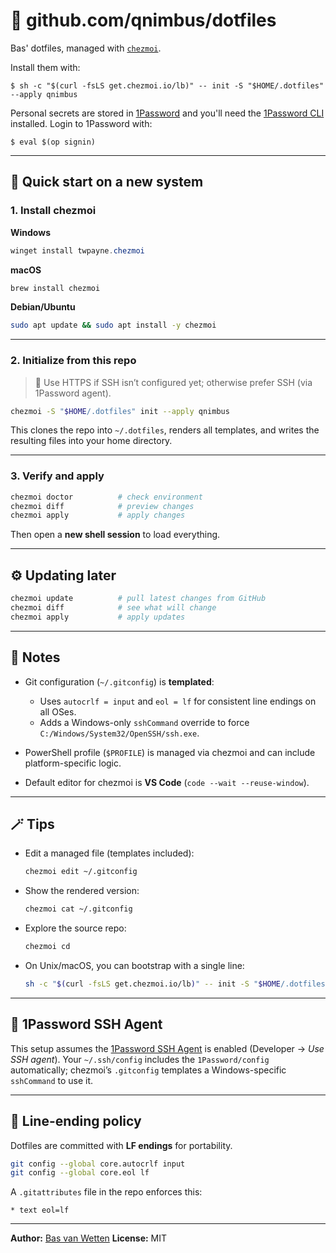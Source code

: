 # 🧩 github.com/qnimbus/dotfiles

Bas' dotfiles, managed with [`chezmoi`](https://github.com/twpayne/chezmoi).

Install them with:

```console
$ sh -c "$(curl -fsLS get.chezmoi.io/lb)" -- init -S "$HOME/.dotfiles" --apply qnimbus
```

Personal secrets are stored in [1Password](https://1password.com) and you'll
need the [1Password CLI](https://developer.1password.com/docs/cli/) installed.
Login to 1Password with:

```console
$ eval $(op signin)
```

---

## 🚀 Quick start on a new system

### 1. Install chezmoi

**Windows**
```powershell
winget install twpayne.chezmoi
````

**macOS**

```bash
brew install chezmoi
```

**Debian/Ubuntu**

```bash
sudo apt update && sudo apt install -y chezmoi
```

---

### 2. Initialize from this repo

> 🧠 Use HTTPS if SSH isn’t configured yet; otherwise prefer SSH (via 1Password agent).

```bash
chezmoi -S "$HOME/.dotfiles" init --apply qnimbus
```

This clones the repo into `~/.dotfiles`, renders all templates,
and writes the resulting files into your home directory.

---

### 3. Verify and apply

```bash
chezmoi doctor          # check environment
chezmoi diff            # preview changes
chezmoi apply           # apply changes
```

Then open a **new shell session** to load everything.

---

## ⚙️ Updating later

```bash
chezmoi update          # pull latest changes from GitHub
chezmoi diff            # see what will change
chezmoi apply           # apply updates
```

---

## 🧠 Notes

* Git configuration (`~/.gitconfig`) is **templated**:

  * Uses `autocrlf = input` and `eol = lf` for consistent line endings on all OSes.
  * Adds a Windows-only `sshCommand` override to force `C:/Windows/System32/OpenSSH/ssh.exe`.

* PowerShell profile (`$PROFILE`) is managed via chezmoi and can include platform-specific logic.

* Default editor for chezmoi is **VS Code** (`code --wait --reuse-window`).

---

## 🪄 Tips

* Edit a managed file (templates included):

  ```bash
  chezmoi edit ~/.gitconfig
  ```
* Show the rendered version:

  ```bash
  chezmoi cat ~/.gitconfig
  ```
* Explore the source repo:

  ```bash
  chezmoi cd
  ```
* On Unix/macOS, you can bootstrap with a single line:

  ```bash
  sh -c "$(curl -fsLS get.chezmoi.io/lb)" -- init -S "$HOME/.dotfiles" --apply qnimbus
  ```

---

## 🔐 1Password SSH Agent

This setup assumes the [1Password SSH Agent](https://developer.1password.com/docs/ssh/)
is enabled (Developer → *Use SSH agent*).
Your `~/.ssh/config` includes the `1Password/config` automatically;
chezmoi’s `.gitconfig` templates a Windows-specific `sshCommand` to use it.

---

## 🧹 Line-ending policy

Dotfiles are committed with **LF endings** for portability.

```bash
git config --global core.autocrlf input
git config --global core.eol lf
```

A `.gitattributes` file in the repo enforces this:

```
* text eol=lf
```

---

**Author:** [Bas van Wetten](https://github.com/qnimbus)
**License:** MIT
